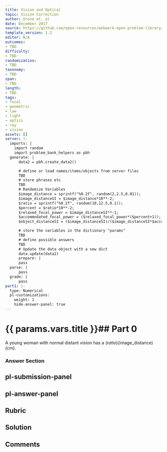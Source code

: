 ```yaml
---
title: Vision and Optical
topic: Vision Correction
author: Urone et. al
date: December 2017
source: https://github.com/open-resources/webwork-open-problem-library/tree/master/Contrib/BrockPhysics/College_Physics_Urone/26.Vision_and_Optical/26-02.Vision_Correction/NU_U17_26_02_009.pg
template_version: 1.2
editor: N/A
outcomes:
- TBD
difficulty:
- TBD
randomization:
- TBD
taxonomy:
- TBD
span:
- TBD
length:
- TBD
tags:
- focal
- geometric
- law
- light
- optics
- ray
- vision
assets: []
server: |-
  imports: |
    import random
    import problem_bank_helpers as pbh
  generate: |
      data2 = pbh.create_data2()

      # define or load names/items/objects from server files
      TBD
      # store phrases etc
      TBD
      # Randomize Variables
      $image_distance = sprintf("%0.2f", random(2,2.5,0.01));
      $image_distanceSI = $image_distance*10**-2;
      $ratio = sprintf("%0.2f", random(10,12.5,0.1));
      $percent = $ratio*10**-2;
      $relaxed_focal_power = $image_distanceSI**-1;
      $accommodated_focal_power = ($relaxed_focal_power*($percent+1));
      $object_distanceSI = ($image_distanceSI)/($image_distanceSI*$accommodated_focal_power-1);

      # store the variables in the dictionary "params"
      TBD
      # define possible answers
      TBD
      # Update the data object with a new dict
      data.update(data2)
      prepare: |
      pass
  parse: |
      pass
  grade: |
      pass
part1: |-
  type: Numerical
  pl-customizations:
    weight: 1
    hide-answer-panel: true
---
```


# {{ params.vars.title }}## Part 0 
A young woman with normal distant vision has a ($ratio)(%) ability to accommodate (thatis, increase) the power of her eyes. What is the closest object she can see clearly? The woman's eyes have a lens-to-retina distance of ($image_distance) (cm). 


### Answer Section 


## pl-submission-panel 


## pl-answer-panel 


## Rubric 


## Solution 


## Comments 


